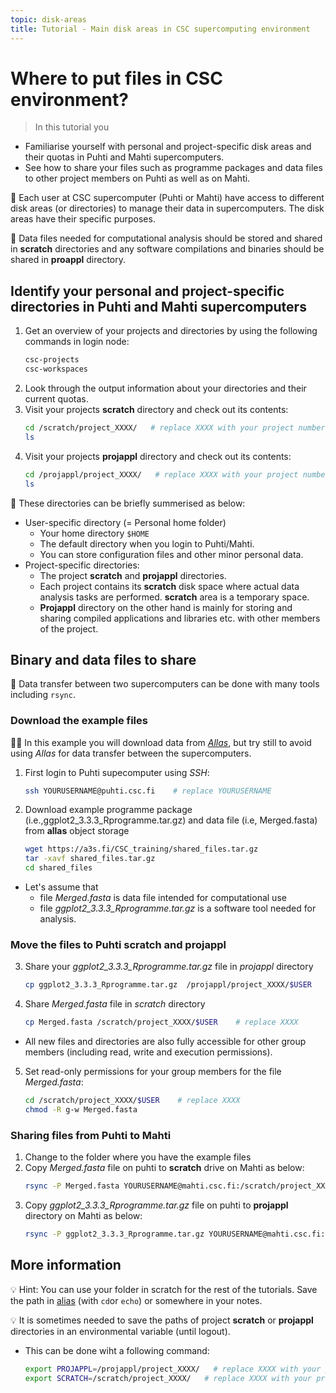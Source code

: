```yaml
---
topic: disk-areas
title: Tutorial - Main disk areas in CSC supercomputing environment
---
```


# Where to put files in CSC environment?

> In this tutorial you 
   - Familiarise yourself with personal and project-specific disk areas and their quotas in Puhti and Mahti supercomputers. 
   - See how to share your files such as programme packages and data files to other project members on Puhti as well as on Mahti.

💬 Each user at CSC supercomputer (Puhti or Mahti) have access to different disk areas (or directories) to manage their data in supercomputers. The disk areas have their specific purposes. 

💬 Data files needed for computational analysis should be stored and shared in **scratch** directories and any software compilations and binaries should be shared in **proappl** directory.

## Identify your personal and project-specific directories in Puhti and Mahti supercomputers

1. Get an overview of your projects and directories by using the following commands in login node:
   ```bash
   csc-projects
   csc-workspaces 
   ```
2. Look through the output information about your directories and their current quotas.  
3. Visit your projects **scratch** directory and check out its contents:
   ```bash
   cd /scratch/project_XXXX/   # replace XXXX with your project number
   ls
   ```
4. Visit your projects **projappl** directory and check out its contents:
   ```bash
   cd /projappl/project_XXXX/   # replace XXXX with your project number
   ls
   ```

💬 These directories can be briefly summerised as below:
- User-specific directory (= Personal home folder)
   - Your home directory `$HOME`
   - The default directory when you login to Puhti/Mahti. 
   - You can store configuration files and other minor personal data. 
- Project-specific directories: 
   - The project **scratch** and **projappl** directories. 
   - Each project contains its **scratch** disk space where actual data analysis tasks are performed. **scratch** area is a temporary space.
   - **Projappl** directory on the other hand is mainly for storing and sharing compiled applications and libraries etc. with other members of the project. 

## Binary and data files to share

💬 Data transfer between two supercomputers can be done with many tools including `rsync`. 

### Download the example files

☝🏻 In this example you will download data from [*Allas*](https://docs.csc.fi/data/Allas/), but try still to avoid using *Allas* for data transfer between the supercomputers. 

1. First login to Puhti supecomputer using *SSH*:
   ```bash
   ssh YOURUSERNAME@puhti.csc.fi    # replace YOURUSERNAME
   ```

2. Download example programme package (i.e.,ggplot2_3.3.3_Rprogramme.tar.gz) and data file (i.e, Merged.fasta) from **allas** object storage
   ```bash
   wget https://a3s.fi/CSC_training/shared_files.tar.gz
   tar -xavf shared_files.tar.gz
   cd shared_files
   ```
- Let's assume that 
   - file *Merged.fasta* is data file intended for computational use
   - file *ggplot2_3.3.3_Rprogramme.tar.gz* is a software tool needed for analysis. 

### Move the files to Puhti scratch and projappl

3. Share your *ggplot2_3.3.3_Rprogramme.tar.gz* file in *projappl* directory
   ```bash
   cp ggplot2_3.3.3_Rprogramme.tar.gz  /projappl/project_XXXX/$USER   # replace XXXX
   ```
4. Share *Merged.fasta* file in *scratch* directory
   ```bash
   cp Merged.fasta /scratch/project_XXXX/$USER    # replace XXXX
   ```
- All new files and directories are also fully accessible for other group members (including read, write and execution permissions). 

5. Set read-only permissions for your group members for the file *Merged.fasta*:
   ```bash
   cd /scratch/project_XXXX/$USER    # replace XXXX
   chmod -R g-w Merged.fasta
   ```

### Sharing files from Puhti to Mahti

1. Change to the folder where you have the example files
2. Copy *Merged.fasta* file on puhti to **scratch** drive on Mahti as below:
   ```bash
   rsync -P Merged.fasta YOURUSERNAME@mahti.csc.fi:/scratch/project_XXXX/$USER    # replace XXXX and YOURUSERNAME
   ```
3. Copy *ggplot2_3.3.3_Rprogramme.tar.gz* file on puhti to **projappl** directory on Mahti as below:
   ```bash
   rsync -P ggplot2_3.3.3_Rprogramme.tar.gz YOURUSERNAME@mahti.csc.fi:/projappl/project_XXXX/$USER    # replace XXXX and YOURUSERNAME
   ```

## More information

💡 Hint: You can use your folder in scratch for the rest of the tutorials. Save the path in [alias](https://www.shell-tips.com/bash/alias/) (with `cd`or `echo`) or somewhere in your notes. 

💡 It is sometimes needed to save the paths of project **scratch** or **projappl** directories in an environmental variable (until logout).
- This can be done wiht a following command:
   ```bash
   export PROJAPPL=/projappl/project_XXXX/   # replace XXXX with your project number
   export SCRATCH=/scratch/project_XXXX/   # replace XXXX with your project number
   ```


